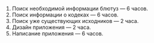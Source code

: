 1. Поиск необходимой информации блютуз — 6 часов.
2. Поиск информации о кодеках — 6 часов.
3. Поиск уже существующих исходников — 2 часа.
4. Дизайн приложения — 2 часа.
5. Написание приложения — 6 часов.
